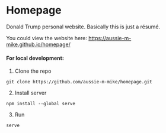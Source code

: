 # Homepage
Donald Trump personal website. Basically this is just a résumé.

You could view the website here: https://aussie-m-mike.github.io/homepage/


#### For local development:
1. Clone the repo 

```git clone https://github.com/aussie-m-mike/homepage.git```

2. Install server

```npm install --global serve```

3. Run 

```serve```
